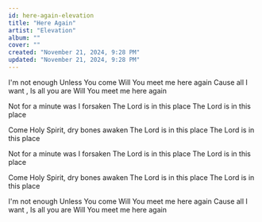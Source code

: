 ```yaml
---
id: here-again-elevation
title: "Here Again"
artist: "Elevation"
album: ""
cover: ""
created: "November 21, 2024, 9:28 PM"
updated: "November 21, 2024, 9:28 PM"
---
```


I'm not enough
Unless You come
Will You meet me here again
Cause all I want , Is all you are
Will You meet me here again

Not for a minute was I forsaken
The Lord is in this place
The Lord is in this place

Come Holy Spirit, dry bones awaken
The Lord is in this place
The Lord is in this place

Not for a minute was I forsaken
The Lord is in this place
The Lord is in this place

Come Holy Spirit, dry bones awaken
The Lord is in this place
The Lord is in this place

I'm not enough
Unless You come
Will You meet me here again
Cause all I want , Is all you are
Will You meet me here again